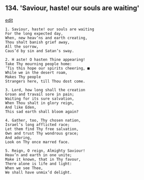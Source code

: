 
## 134.  'Saviour, haste! our souls are waiting'
[edit](https://docs.google.com/document/d/1qcO2pg2pOUsmc3coTwCC3lyrj_bdh0uJ/edit?mode=html)



    1. Saviour, haste! our souls are waiting
    For the long expected day,
    When, new heav’ns and earth creating, 
    Thou shalt banish grief away,
    All the sorrow,
    Caus’d by sin and Satan’s sway.

    2. H aste! O hasten Thine appearing!
    Take Thy mourning people home: 
    ’Tis this hope our spirits cheering, ■ 
    While we in the desert roam,
    Makes Thy people
    Strangers here, till Thou dost come.

    3. Lord, how long shall the creation
    Groan and travail sore in pain; 
    Waiting for its sure salvation,
    When Thou shalt in glory reign,
    And like Eden,
    This sad earth shall bloom again?

    4. Gather, too, Thy chosen nation,
    Israel’s long afflicted race;
    Let them find Thy free salvation,
    Own and trust Thy wondrous grace; 
    And adoring,
    Look on Thy once marred face.

    5. Reign, O reign, Almighty Saviour! 
    Heav’n and earth in one unite; 
    Make it known, that in Thy favour, 
    There alone is life and light: 
    When we see Thee,
    We shall have unmix’d delight.
